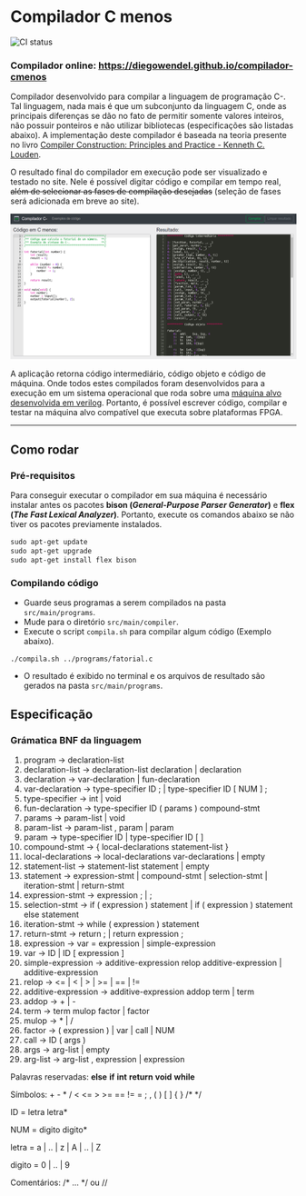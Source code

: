 # Compilador C menos
![CI status](https://travis-ci.com/diegowendel/compilador-cmenos.svg?branch=master)

### Compilador online: https://diegowendel.github.io/compilador-cmenos

Compilador desenvolvido para compilar a linguagem de programação C-. Tal linguagem, nada mais é que um subconjunto da linguagem C, onde as principais diferenças se dão no fato de permitir somente valores inteiros, não possuir ponteiros e não utilizar bibliotecas (especificações são listadas abaixo). A implementação deste compilador é baseada na teoria presente no livro [Compiler Construction: Principles and Practice - Kenneth C. Louden](https://www.goodreads.com/book/show/1760385.Compiler_Construction).

O resultado final do compilador em execução pode ser visualizado e testado no site. Nele é possível digitar código e compilar em tempo real, ~~além de selecionar as fases de compilação desejadas~~ (seleção de fases será adicionada em breve ao site).

<p align="center">
  <img src="docs/img/compilador.png" />
</p>

A aplicação retorna código intermediário, código objeto e código de máquina. Onde todos estes compilados foram desenvolvidos para a execução em um sistema operacional que roda sobre uma [máquina alvo desenvolvida em verilog](https://github.com/diegowendel/processador-mips). Portanto, é possível escrever código, compilar e testar na máquina alvo compatível que executa sobre plataformas FPGA.

---

## Como rodar

### Pré-requisitos

Para conseguir executar o compilador em sua máquina é necessário instalar antes os pacotes **bison (*General-Purpose Parser Generator*)** e **flex (*The Fast Lexical Analyzer*)**. Portanto, execute os comandos abaixo se não tiver os pacotes previamente instalados.

```
sudo apt-get update
sudo apt-get upgrade
sudo apt-get install flex bison
```

### Compilando código

- Guarde seus programas a serem compilados na pasta `src/main/programs`.
- Mude para o diretório `src/main/compiler`.
- Execute o script `compila.sh` para compilar algum código (Exemplo abaixo).

```
./compila.sh ../programs/fatorial.c
```

- O resultado é exibido no terminal e os arquivos de resultado são gerados na pasta `src/main/programs`.

## Especificação

### Grámatica BNF da linguagem

1. program → declaration-list
2. declaration-list → declaration-list declaration | declaration
3. declaration → var-declaration | fun-declaration
4. var-declaration → type-specifier ID ; | type-specifier ID [ NUM ] ;
5. type-specifier → int | void
6. fun-declaration → type-specifier ID ( params ) compound-stmt
7. params → param-list | void
8. param-list → param-list , param | param
9. param → type-specifier ID | type-specifier ID [ ]
10. compound-stmt → { local-declarations statement-list }
11. local-declarations → local-declarations var-declarations | empty
12. statement-list → statement-list statement | empty
13. statement → expression-stmt | compound-stmt | selection-stmt | iteration-stmt | return-stmt
14. expression-stmt → expression ; | ;
15. selection-stmt → if ( expression ) statement | if ( expression ) statement else statement
16. iteration-stmt → while ( expression ) statement
17. return-stmt → return ; | return expression ;
18. expression → var = expression | simple-expression
19. var → ID | ID [ expression ]
20. simple-expression → additive-expression relop additive-expression | additive-expression
21. relop → <= | < | > | >= | == | !=
22. additive-expression → additive-expression addop term | term
23. addop → + | -
24. term → term mulop factor | factor
25. mulop → * | /
26. factor → ( expression ) | var | call | NUM
27. call → ID ( args )
28. args → arg-list | empty
29. arg-list → arg-list , expression | expression

Palavras reservadas: **else** **if** **int** **return** **void** **while**

Símbolos: + - * / < <= > >= == != = ; , ( ) [ ] { } /* */

ID = letra letra*

NUM = digito digito*

letra = a | .. | z | A | .. | Z

digito = 0 | .. | 9

Comentários: /* ... */ ou //
